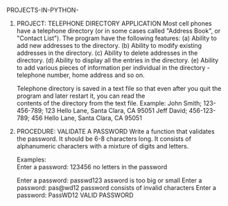 PROJECTS-IN-PYTHON-

1. PROJECT: TELEPHONE DIRECTORY APPLICATION
   Most cell phones have a telephone directory (or in some cases called "Address
   Book", or "Contact List"). 
   The program have the following features:
   (a) Ability to add new addresses to the directory.
   (b) Ability to modify existing addresses in the directory.
   (c) Ability to delete addresses in the directory.
   (d) Ability to display all the entries in the directory.
   (e) Ability to add various pieces of information per individual in the directory - telephone number, home address and so on.
   
   Telephone directory is saved in a text file so that even after you quit the program and later restart it, you can read the  
   contents of the directory from the text file.
   Example:
   John Smith; 123-456-789; 123 Hello Lane, Santa Clara, CA 95051
   Jeff David; 456-123-789; 456 Hello Lane, Santa Clara, CA 95051

2. PROCEDURE: VALIDATE A PASSWORD
   Write a function that validates the password. It should be 6-8 characters long.
   It consists of alphanumeric characters with a mixture of digits and letters.

   Examples:    
   Enter a password: 123456       no letters in the password
   
   Enter a password: passwd123    assword is too big or small
   Enter a password: pas@wd12     password consists of invalid characters
   Enter a password: PassWD12     VALID PASSWORD
